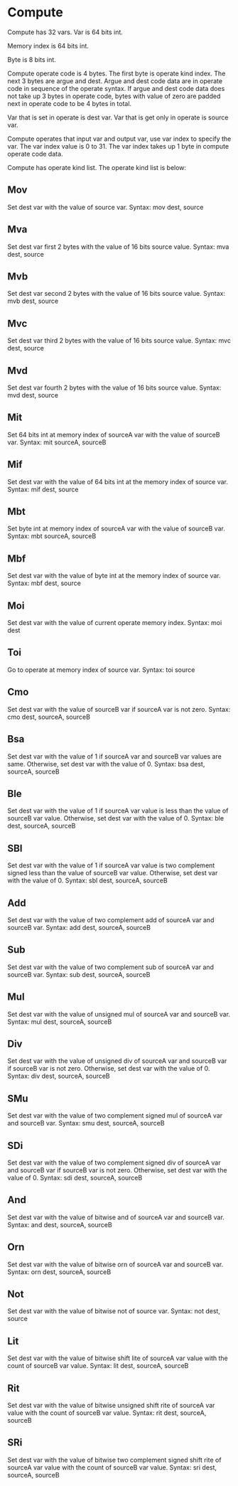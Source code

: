 # Compute
Compute has 32 vars.
Var is 64 bits int.

Memory index is 64 bits int.

Byte is 8 bits int.

Compute operate code is 4 bytes.
The first byte is operate kind index.
The next 3 bytes are argue and dest.
Argue and dest code data are in operate code in sequence of the operate syntax.
If argue and dest code data does not take up 3 bytes in operate code, 
bytes with value of zero are padded next in operate code to be 4 bytes in total.

Var that is set in operate is dest var.
Var that is get only in operate is source var.

Compute operates that input var and output var, use var index to specify the var.
The var index value is 0 to 31.
The var index takes up 1 byte in compute operate code data.

Compute has operate kind list.
The operate kind list is below:

## Mov
Set dest var with the value of source var.
Syntax: mov dest, source

## Mva
Set dest var first 2 bytes with the value of 16 bits source value.
Syntax: mva dest, source

## Mvb
Set dest var second 2 bytes with the value of 16 bits source value.
Syntax: mvb dest, source

## Mvc
Set dest var third 2 bytes with the value of 16 bits source value.
Syntax: mvc dest, source

## Mvd
Set dest var fourth 2 bytes with the value of 16 bits source value.
Syntax: mvd dest, source

## Mit
Set 64 bits int at memory index of sourceA var with the value of sourceB var.
Syntax: mit sourceA, sourceB

## Mif
Set dest var with the value of 64 bits int at the memory index of source var.
Syntax: mif dest, source

## Mbt
Set byte int at memory index of sourceA var with the value of sourceB var.
Syntax: mbt sourceA, sourceB

## Mbf
Set dest var with the value of byte int at the memory index of source var.
Syntax: mbf dest, source

## Moi
Set dest var with the value of current operate memory index.
Syntax: moi dest

## Toi
Go to operate at memory index of source var.
Syntax: toi source

## Cmo
Set dest var with the value of sourceB var if sourceA var is not zero.
Syntax: cmo dest, sourceA, sourceB

## Bsa
Set dest var with the value of 1 if sourceA var and sourceB var values are same.
Otherwise, set dest var with the value of 0.
Syntax: bsa dest, sourceA, sourceB

## Ble
Set dest var with the value of 1 if sourceA var value is less than the value of sourceB var value.
Otherwise, set dest var with the value of 0.
Syntax: ble dest, sourceA, sourceB

## SBl
Set dest var with the value of 1 if sourceA var value is two complement signed less than the value of sourceB var value.
Otherwise, set dest var with the value of 0.
Syntax: sbl dest, sourceA, sourceB

## Add
Set dest var with the value of two complement add of sourceA var and sourceB var.
Syntax: add dest, sourceA, sourceB

## Sub
Set dest var with the value of two complement sub of sourceA var and sourceB var.
Syntax: sub dest, sourceA, sourceB

## Mul
Set dest var with the value of unsigned mul of sourceA var and sourceB var.
Syntax: mul dest, sourceA, sourceB

## Div
Set dest var with the value of unsigned div of sourceA var and sourceB var if sourceB var is not zero.
Otherwise, set dest var with the value of 0.
Syntax: div dest, sourceA, sourceB

## SMu
Set dest var with the value of two complement signed mul of sourceA var and sourceB var.
Syntax: smu dest, sourceA, sourceB

## SDi
Set dest var with the value of two complement signed div of sourceA var and sourceB var if sourceB var is not zero.
Otherwise, set dest var with the value of 0.
Syntax: sdi dest, sourceA, sourceB

## And
Set dest var with the value of bitwise and of sourceA var and sourceB var.
Syntax: and dest, sourceA, sourceB

## Orn
Set dest var with the value of bitwise orn of sourceA var and sourceB var.
Syntax: orn dest, sourceA, sourceB

## Not
Set dest var with the value of bitwise not of source var.
Syntax: not dest, source

## Lit
Set dest var with the value of bitwise shift lite of sourceA var value with the count of sourceB var value.
Syntax: lit dest, sourceA, sourceB

## Rit
Set dest var with the value of bitwise unsigned shift rite of sourceA var value with the count of sourceB var value.
Syntax: rit dest, sourceA, sourceB

## SRi
Set dest var with the value of bitwise two complement signed shift rite of sourceA var value with the count of sourceB var value.
Syntax: sri dest, sourceA, sourceB